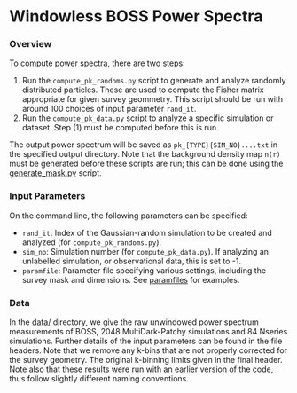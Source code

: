 # Windowless BOSS Power Spectra

### Overview

To compute power spectra, there are two steps:
1. Run the ```compute_pk_randoms.py``` script to generate and analyze randomly distributed particles. These are used to compute the Fisher matrix appropriate for given survey geommetry. This script should be run with around 100 choices of input parameter ```rand_it```. 
2. Run the ```compute_pk_data.py``` script to analyze a specific simulation or dataset. Step (1) must be computed before this is run. 

The output power spectrum will be saved as ```pk_{TYPE}{SIM_NO}....txt``` in the specified output directory. Note that the background density map ```n(r)``` must be generated before these scripts are run; this can be done using the [generate_mask.py](../generate_mask.py) script.

### Input Parameters
On the command line, the following parameters can be specified:
- ```rand_it```: Index of the Gaussian-random simulation to be created and analyzed (for ```compute_pk_randoms.py```).
- ```sim_no```: Simulation number (for ```compute_pk_data.py```). If analyzing an unlabelled simulation, or observational data, this is set to -1.
- ```paramfile```: Parameter file specifying various settings, including the survey mask and dimensions. See [paramfiles](../paramfiles) for examples.

### Data

In the [data/](data) directory, we give the raw unwindowed power spectrum measurements of BOSS, 2048 MultiDark-Patchy simulations and 84 Nseries simulations. Further details of the input parameters can be found in the file headers. Note that we remove any k-bins that are not properly corrected for the survey geometry. The original k-binning limits given in the final header. Note also that these results were run with an earlier version of the code, thus follow slightly different naming conventions.